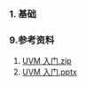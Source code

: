### 1. 基础

### 9.参考资料
1. [UVM 入门.zip](https://github.com/bulaqi/IC-DV.github.io/files/12484457/UVM.zip)
2. [UVM 入门.pptx](https://github.com/bulaqi/IC-DV.github.io/files/12484458/UVM.pptx)
